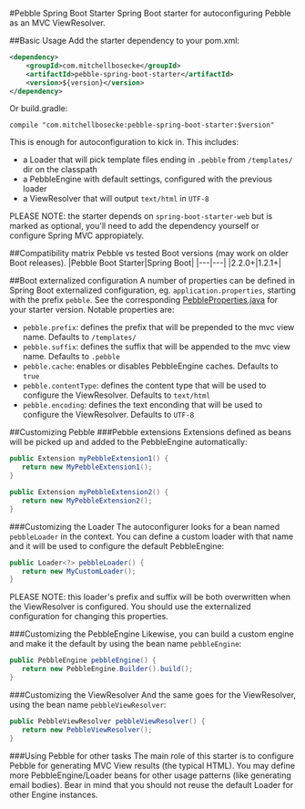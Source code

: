 #Pebble Spring Boot Starter
Spring Boot starter for autoconfiguring Pebble as an MVC ViewResolver.

##Basic Usage
Add the starter dependency to your pom.xml:
```XML
<dependency>
	<groupId>com.mitchellbosecke</groupId>
	<artifactId>pebble-spring-boot-starter</artifactId>
	<version>${version}</version>
</dependency>
```
Or build.gradle:
```Gradle
compile "com.mitchellbosecke:pebble-spring-boot-starter:$version"
```

This is enough for autoconfiguration to kick in. This includes:

* a Loader that will pick template files ending in ``.pebble`` from ``/templates/`` dir on the classpath
* a PebbleEngine with default settings, configured with the previous loader
* a ViewResolver that will output ``text/html`` in ``UTF-8``

PLEASE NOTE: the starter depends on ``spring-boot-starter-web`` but is marked as optional, you'll need to add the dependency yourself or configure Spring MVC appropiately.

##Compatibility matrix
Pebble vs tested Boot versions (may work on older Boot releases).
|Pebble Boot Starter|Spring Boot|
|---|---|
|2.2.0+|1.2.1+|

##Boot externalized configuration
A number of properties can be defined in Spring Boot externalized configuration, eg. ``application.properties``, starting with the prefix ``pebble``. See the corresponding [PebbleProperties.java](https://github.com/PebbleTemplates/pebble-spring-boot-starter/blob/master/src/main/java/com/mitchellbosecke/pebble/boot/autoconfigure/PebbleProperties.java) for your starter version. Notable properties are:

* ``pebble.prefix``: defines the prefix that will be prepended to the mvc view name. Defaults to ``/templates/``
* ``pebble.suffix``: defines the suffix that will be appended to the mvc view name. Defaults to ``.pebble``
* ``pebble.cache``: enables or disables PebbleEngine caches. Defaults to ``true``
* ``pebble.contentType``: defines the content type that will be used to configure the ViewResolver. Defaults to ``text/html``
* ``pebble.encoding``: defines the text enconding that will be used to configure the ViewResolver. Defaults to ``UTF-8``

##Customizing Pebble
###Pebble extensions
Extensions defined as beans will be picked up and added to the PebbleEngine automatically:
```Java
public Extension myPebbleExtension1() {
   return new MyPebbleExtension1();
}

public Extension myPebbleExtension2() {
   return new MyPebbleExtension2();
}
```

###Customizing the Loader
The autoconfigurer looks for a bean named ``pebbleLoader`` in the context. You can define a custom loader with that name and it will be used to configure the default PebbleEngine:
```Java
public Loader<?> pebbleLoader() {
   return new MyCustomLoader();
}
```
PLEASE NOTE: this loader's prefix and suffix will be both overwritten when the ViewResolver is configured. You should use the externalized configuration for changing this properties.

###Customizing the PebbleEngine
Likewise, you can build a custom engine and make it the default by using the bean name ``pebbleEngine``:
```Java
public PebbleEngine pebbleEngine() {
   return new PebbleEngine.Builder().build();
}
```

###Customizing the ViewResolver
And the same goes for the ViewResolver, using the bean name ``pebbleViewResolver``: 
```Java
public PebbleViewResolver pebbleViewResolver() {
   return new PebbleViewResolver();
}
```

###Using Pebble for other tasks
The main role of this starter is to configure Pebble for generating MVC View results (the typical HTML). You may define more PebbleEngine/Loader beans for other usage patterns (like generating email bodies). Bear in mind that you should not reuse the default Loader for other Engine instances.
